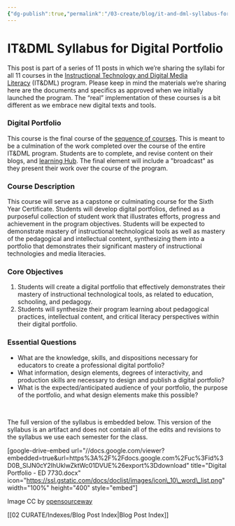 ```yaml
---
{"dg-publish":true,"permalink":"/03-create/blog/it-and-dml-syllabus-for-digital-portfolio/","title":"IT&DML Syllabus for Digital Portfolio","tags":["digital-identity","itdml"]}
---
```


# IT&DML Syllabus for Digital Portfolio

This post is part of a series of 11 posts in which we’re sharing the syllabi for all 11 courses in the [Instructional Technology and Digital Media Literacy](http://www.newhaven.edu/4486/academic-programs/graduate-programs/instructional-technologies/) (IT&DML) program. Please keep in mind the materials we’re sharing here are the documents and specifics as approved when we initially launched the program. The “real” implementation of these courses is a bit different as we embrace new digital texts and tools.

### Digital Portfolio

This course is the final course of the [sequence of courses](http://wiobyrne.com/course-sequence-for-the-instructional-technology-digital-media-literacy-program/). This is meant to be a culmination of the work completed over the course of the entire IT&DML program. Students are to complete, and revise content on their blogs, and [learning Hub](http://wiobyrne.com/use-google-sites-for-educators-to-build-your-own-digital-learning-hub/). The final element will include a "broadcast" as they present their work over the course of the program. 

### Course Description

This course will serve as a capstone or culminating course for the Sixth Year Certificate. Students will develop digital portfolios, defined as a purposeful collection of student work that illustrates efforts, progress and achievement in the program objectives. Students will be expected to demonstrate mastery of instructional technological tools as well as mastery of the pedagogical and intellectual content, synthesizing them into a portfolio that demonstrates their significant mastery of instructional technologies and media literacies.

### Core Objectives

1. Students will create a digital portfolio that effectively demonstrates their mastery of instructional technological tools, as related to education, schooling, and pedagogy.
2. Students will synthesize their program learning about pedagogical practices, intellectual content, and critical literacy perspectives within their digital portfolio.

### Essential Questions

- What are the knowledge, skills, and dispositions necessary for educators to create a professional digital portfolio?
- What information, design elements, degrees of interactivity, and production skills are necessary to design and publish a digital portfolio?
- What is the expected/anticipated audience of your portfolio, the purpose of the portfolio, and what design elements make this possible?

 

The full version of the syllabus is embedded below. This version of the syllabus is an artifact and does not contain all of the edits and revisions to the syllabus we use each semester for the class.

\[google-drive-embed url="//docs.google.com/viewer?embedded=true&url=https%3A%2F%2Fdocs.google.com%2Fuc%3Fid%3D0B\_SIJN0cY2IhUklwZktWc01DVUE%26export%3Ddownload" title="Digital Portfolio - ED 7730.docx" icon="https://ssl.gstatic.com/docs/doclist/images/icon\_10\_word\_list.png" width="100%" height="400" style="embed"\]

Image CC by [opensourceway](https://www.flickr.com/photos/opensourceway/4586670229/in/set-72157625612673573)

[[02 CURATE/Indexes/Blog Post Index\|Blog Post Index]]